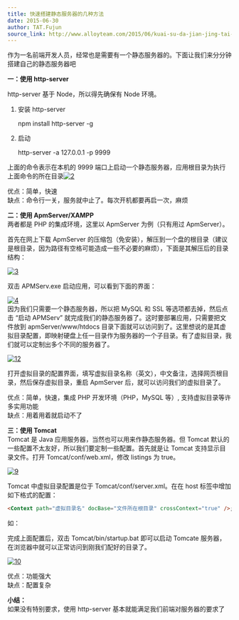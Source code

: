 ```yaml
---
title: 快速搭建静态服务器的几种方法
date: 2015-06-30
author: TAT.Fujun
source_link: http://www.alloyteam.com/2015/06/kuai-su-da-jian-jing-tai-fu-wu-qi-di-ji-zhong-fang-fa/
---
```


<!-- {% raw %} - for jekyll -->

作为一名前端开发人员，经常也是需要有一个静态服务器的。下面让我们来分分钟搭建自己的静态服务器吧

**一：使用 http-server**

http-server 基于 Node，所以得先确保有 Node 环境。

1. 安装 http-server

    npm install http-server -g

2. 启动

    http-server -a 127.0.0.1 -p 9999

上面的命令表示在本机的 9999 端口上启动一个静态服务器，应用根目录为执行上面命令的所在目录[![2](http://www.alloyteam.com/wp-content/uploads/2015/06/211.png)](http://www.alloyteam.com/wp-content/uploads/2015/06/211.png)

优点：简单，快速  
缺点：命令行一关，服务就中止了。每次开机都要再启一次，麻烦

**二：使用 ApmServer/XAMPP**  
两者都是 PHP 的集成环境，这里以 ApmServer 为例（只有用过 ApmServer）。

首先在网上下载 ApmServer 的压缩包（免安装），解压到一个盘的根目录（建议是根目录，因为路径有空格可能造成一些不必要的麻烦），下面是其解压后的目录结构：

[![3](http://www.alloyteam.com/wp-content/uploads/2015/06/31.jpg)](http://www.alloyteam.com/wp-content/uploads/2015/06/31.jpg)

双击 APMServ.exe 启动应用，可以看到下面的界面：

[![4](http://www.alloyteam.com/wp-content/uploads/2015/06/4.jpg)](http://www.alloyteam.com/wp-content/uploads/2015/06/4.jpg)  
因为我们只需要一个静态服务器，所以把 MySQL 和 SSL 等选项都去掉，然后点击 “启动 APMServ” 就完成我们的静态服务器了。这时要部署应用，只需要把文件放到 apmServer/www/htdocs 目录下面就可以访问到了。这里想说的是其虚拟目录配置，即映射硬盘上任一目录作为服务器的一个子目录。有了虚拟目录，我们就可以定制出多个不同的服务器了。

[![12](http://www.alloyteam.com/wp-content/uploads/2015/06/12.jpg)](http://www.alloyteam.com/wp-content/uploads/2015/06/12.jpg)

打开虚拟目录的配置界面，填写虚拟目录名称（英文），中文备注，选择网页根目录，然后保存虚拟目录，重启 ApmServer 后，就可以访问我们的虚拟目录了。

优点：简单，快速，集成 PHP 开发环境（PHP，MySQL 等）, 支持虚拟目录等许多实用功能  
缺点：用着用着就启动不了

**三：使用 Tomcat**  
Tomcat 是 Java 应用服务器，当然也可以用来作静态服务器。但 Tomcat 默认的一些配置不太友好，所以我们要定制一些配置。首先就是让 Tomcat 支持显示目录文件。打开 Tomcat/conf/web.xml，修改 listings 为 true。

[![9](http://www.alloyteam.com/wp-content/uploads/2015/06/91.png)](http://www.alloyteam.com/wp-content/uploads/2015/06/91.png)

Tomcat 中虚拟目录配置是位于 Tomcat/conf/server.xml。在在 host 标签中增加如下格式的配置：

```html
<Context path="虚拟目录名" docBase="文件所在根目录" crossContext="true" />;
```

如：<Context path="/test" docBase="G:/Test" crossContext="true" />

完成上面配置后，双击 Tomcat/bin/startup.bat 即可以启动 Tomcate 服务器，在浏览器中就可以正常访问到刚我们配好的目录了。

[![10](http://www.alloyteam.com/wp-content/uploads/2015/06/101.png)](http://www.alloyteam.com/wp-content/uploads/2015/06/101.png)

优点：功能强大  
缺点：配置复杂

**小结：**  
如果没有特别要求，使用 http-server 基本就能满足我们前端对服务器的要求了


<!-- {% endraw %} - for jekyll -->